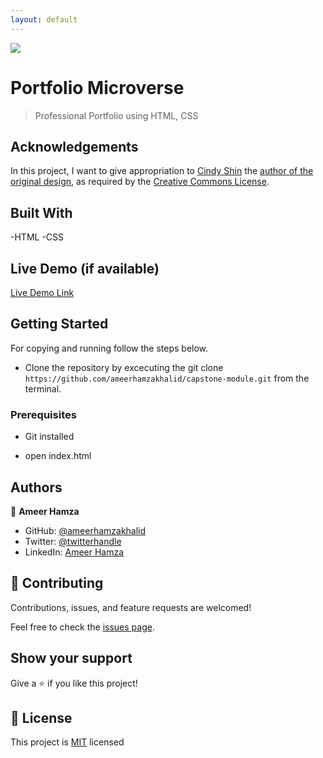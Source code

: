 ```yaml
---
layout: default
---
```

![](https://img.shields.io/badge/Microverse-blueviolet)

# Portfolio Microverse

> Professional Portfolio using HTML, CSS


## Acknowledgements

In this project, I want to give appropriation to [Cindy Shin](https://www.behance.net/adagio07) the [author of the original design](https://www.behance.net/gallery/29845175/CC-Global-Summit-2015), as required by the [Creative Commons License](https://creativecommons.org/licenses/).

## Built With

-HTML
-CSS

## Live Demo (if available)

[Live Demo Link](https://github.com/ameerhamzakhalid/capstone-module)

## Getting Started


For copying and running follow the steps below.
- Clone the repository by excecuting the git clone ```https://github.com/ameerhamzakhalid/capstone-module.git``` from the terminal.
### Prerequisites
  - Git installed


  - open index.html

## Authors

👤 **Ameer Hamza**

- GitHub: [@ameerhamzakhalid](https://github.com/ameerhamzakhalid)
- Twitter: [@twitterhandle](https://twitter.com/ameeerhamza1997)
- LinkedIn: [Ameer Hamza](https://www.linkedin.com/in/choudhary-hamza-37b17a141/)


## 🤝 Contributing

Contributions, issues, and feature requests are welcomed!

Feel free to check the [issues page](https://github.com/ameerhamzakhalid/capstone-module/issues).

## Show your support

Give a ⭐️ if you like this project!

## 📝 License

This project is [MIT](./MIT.md) licensed
